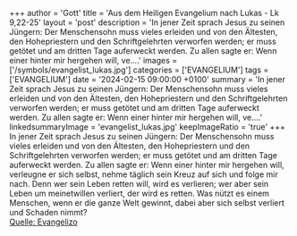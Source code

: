 +++
author = 'Gott'
title = 'Aus dem Heiligen Evangelium nach Lukas - Lk 9,22-25'
layout = 'post'
description = 'In jener Zeit sprach Jesus zu seinen Jüngern: Der Menschensohn muss vieles erleiden und von den Ältesten, den Hohepriestern und den Schriftgelehrten verworfen werden; er muss getötet und am dritten Tage auferweckt werden. Zu allen sagte er: Wenn einer hinter mir hergehen will, ve....'
images = ['/symbols/evangelist_lukas.jpg']
categories = ['EVANGELIUM']
tags = ['EVANGELIUM']
date = '2024-02-15 09:00:00 +0100'
summary = 'In jener Zeit sprach Jesus zu seinen Jüngern: Der Menschensohn muss vieles erleiden und von den Ältesten, den Hohepriestern und den Schriftgelehrten verworfen werden; er muss getötet und am dritten Tage auferweckt werden. Zu allen sagte er: Wenn einer hinter mir hergehen will, ve....'
linkedsummaryImage = 'evangelist_lukas.jpg'
keepImageRatio = 'true'
+++
In jener Zeit sprach Jesus zu seinen Jüngern: Der Menschensohn muss vieles erleiden und von den Ältesten, den Hohepriestern und den Schriftgelehrten verworfen werden; er muss getötet und am dritten Tage auferweckt werden.
Zu allen sagte er: Wenn einer hinter mir hergehen will, verleugne er sich selbst, nehme täglich sein Kreuz auf sich und folge mir nach.<!--more-->
Denn wer sein Leben retten will, wird es verlieren; wer aber sein Leben um meinetwillen verliert, der wird es retten.
Was nützt es einem Menschen, wenn er die ganze Welt gewinnt, dabei aber sich selbst verliert und Schaden nimmt?<br> [Quelle: Evangelizo](https://evangeliumtagfuertag.org/DE/gospel)